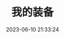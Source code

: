 ---
title: 我的装备
date: 2023-06-10 21:33:24
type: equipment
aside: false
top_img: false
comments: false
---